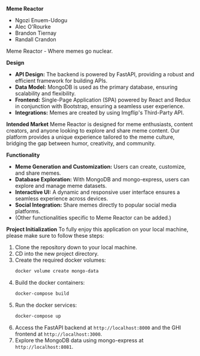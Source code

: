 **Meme Reactor**

- Ngozi Enuem-Udogu
- Alec O'Rourke
- Brandon Tiernay
- Randall Crandon

Meme Reactor - Where memes go nuclear.

**Design**

- **API Design:** The backend is powered by FastAPI, providing a robust and efficient framework for building APIs.
- **Data Model:** MongoDB is used as the primary database, ensuring scalability and flexibility.
- **Frontend:** Single-Page Application (SPA) powered by React and Redux in conjunction with Bootstrap, ensuring a seamless user experience.
- **Integrations:** Memes are created by using Imgflip's Third-Party API.

**Intended Market**
Meme Reactor is designed for meme enthusiasts, content creators, and anyone looking to explore and share meme content. Our platform provides a unique experience tailored to the meme culture, bridging the gap between humor, creativity, and community.

**Functionality**

- **Meme Generation and Customization:** Users can create, customize, and share memes.
- **Database Exploration:** With MongoDB and mongo-express, users can explore and manage meme datasets.
- **Interactive UI:** A dynamic and responsive user interface ensures a seamless experience across devices.
- **Social Integration:** Share memes directly to popular social media platforms.
- (Other functionalities specific to Meme Reactor can be added.)

**Project Initialization**
To fully enjoy this application on your local machine, please make sure to follow these steps:

1.  Clone the repository down to your local machine.
2.  CD into the new project directory.
3.  Create the required docker volumes:
    ```bash
    docker volume create mongo-data
    ```
4.  Build the docker containers:
    ```bash
    docker-compose build
    ```
5.  Run the docker services:
    ```bash
    docker-compose up
    ```
6.  Access the FastAPI backend at `http://localhost:8000` and the GHI frontend at `http://localhost:3000`.
7.  Explore the MongoDB data using mongo-express at `http://localhost:8081`.
